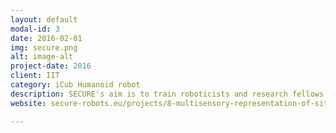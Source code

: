 ```yaml
---
layout: default
modal-id: 3
date: 2016-02-01
img: secure.png
alt: image-alt
project-date: 2016
client: IIT
category: iCub Humanoid robot
description: SECURE's aim is to train roboticists and research fellows on the cognitive and interaction level of robot safety. This subproject mainly focuses to develop a complex body representation for the iCub robot utilizing visual, tactile, force and motor signals. This representation enables control of the robot in the presence of multiple potential or actual contacts. It will e.g. determine that certain configurations are convenient to support the robot during task execution and actively seek contact with the environment rather than avoiding it. This model will be also compared with an existing neuroscience model of the so-called peripersonal space representation
website: secure-robots.eu/projects/8-multisensory-representation-of-situations/

---
```


